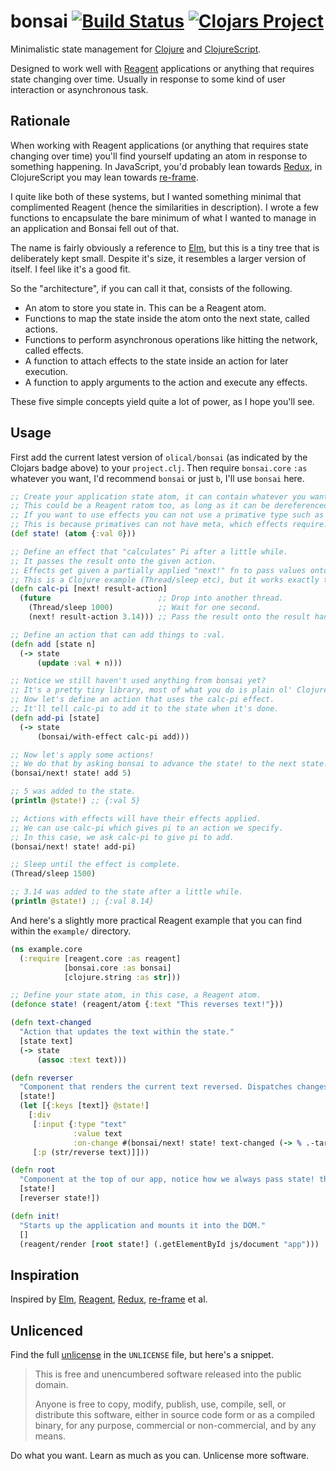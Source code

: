 # bonsai [![Build Status](https://travis-ci.org/Olical/bonsai.svg?branch=master)](https://travis-ci.org/Olical/bonsai) [![Clojars Project](https://img.shields.io/clojars/v/olical/bonsai.svg)](https://clojars.org/olical/bonsai)

Minimalistic state management for [Clojure][] and [ClojureScript][].

Designed to work well with [Reagent][] applications or anything that requires state changing over time. Usually in response to some kind of user interaction or asynchronous task.

## Rationale

When working with Reagent applications (or anything that requires state changing over time) you'll find yourself updating an atom in response to something happening. In JavaScript, you'd probably lean towards [Redux][], in ClojureScript you may lean towards [re-frame][].

I quite like both of these systems, but I wanted something minimal that complimented Reagent (hence the similarities in description). I wrote a few functions to encapsulate the bare minimum of what I wanted to manage in an application and Bonsai fell out of that.

The name is fairly obviously a reference to [Elm][], but this is a tiny tree that is deliberately kept small. Despite it's size, it resembles a larger version of itself. I feel like it's a good fit.

So the "architecture", if you can call it that, consists of the following.

 * An atom to store you state in. This can be a Reagent atom.
 * Functions to map the state inside the atom onto the next state, called actions.
 * Functions to perform asynchronous operations like hitting the network, called effects.
 * A function to attach effects to the state inside an action for later execution.
 * A function to apply arguments to the action and execute any effects.
 
These five simple concepts yield quite a lot of power, as I hope you'll see.

## Usage

First add the current latest version of `olical/bonsai` (as indicated by the Clojars badge above) to your `project.clj`. Then require `bonsai.core` `:as` whatever you want, I'd recommend `bonsai` or just `b`, I'll use `bonsai` here.

```clojure
;; Create your application state atom, it can contain whatever you want.
;; This could be a Reagent ratom too, as long as it can be dereferenced and swapped.
;; If you want to use effects you can not use a primative type such as a number.
;; This is because primatives can not have meta, which effects require.
(def state! (atom {:val 0}))

;; Define an effect that "calculates" Pi after a little while.
;; It passes the result onto the given action.
;; Effects get given a partially applied "next!" fn to pass values onto further actions.
;; This is a Clojure example (Thread/sleep etc), but it works exactly the same in ClojureScript.
(defn calc-pi [next! result-action]
  (future                        ;; Drop into another thread.
    (Thread/sleep 1000)          ;; Wait for one second.
    (next! result-action 3.14))) ;; Pass the result onto the result handler action.

;; Define an action that can add things to :val.
(defn add [state n]
  (-> state
      (update :val + n)))

;; Notice we still haven't used anything from bonsai yet?
;; It's a pretty tiny library, most of what you do is plain ol' Clojure(Script).
;; Now let's define an action that uses the calc-pi effect.
;; It'll tell calc-pi to add it to the state when it's done.
(defn add-pi [state]
  (-> state
      (bonsai/with-effect calc-pi add)))

;; Now let's apply some actions!
;; We do that by asking bonsai to advance the state! to the next state! using an action.
(bonsai/next! state! add 5)

;; 5 was added to the state.
(println @state!) ;; {:val 5}

;; Actions with effects will have their effects applied.
;; We can use calc-pi which gives pi to an action we specify.
;; In this case, we ask calc-pi to give pi to add.
(bonsai/next! state! add-pi)

;; Sleep until the effect is complete.
(Thread/sleep 1500)

;; 3.14 was added to the state after a little while.
(println @state!) ;; {:val 8.14}
```

And here's a slightly more practical Reagent example that you can find within the `example/` directory.

```clojure
(ns example.core
  (:require [reagent.core :as reagent]
            [bonsai.core :as bonsai]
            [clojure.string :as str]))

;; Define your state atom, in this case, a Reagent atom.
(defonce state! (reagent/atom {:text "This reverses text!"}))

(defn text-changed
  "Action that updates the text within the state."
  [state text]
  (-> state
      (assoc :text text)))

(defn reverser
  "Component that renders the current text reversed. Dispatches changes to text-changed."
  [state!]
  (let [{:keys [text]} @state!]
    [:div
     [:input {:type "text"
              :value text
              :on-change #(bonsai/next! state! text-changed (-> % .-target .-value))}]
     [:p (str/reverse text)]]))

(defn root
  "Component at the top of our app, notice how we always pass state! through."
  [state!]
  [reverser state!])

(defn init!
  "Starts up the application and mounts it into the DOM."
  []
  (reagent/render [root state!] (.getElementById js/document "app")))
```

## Inspiration

Inspired by [Elm][], [Reagent][], [Redux][], [re-frame][] et al.

## Unlicenced

Find the full [unlicense][] in the `UNLICENSE` file, but here's a snippet.

>This is free and unencumbered software released into the public domain.
>
>Anyone is free to copy, modify, publish, use, compile, sell, or distribute this software, either in source code form or as a compiled binary, for any purpose, commercial or non-commercial, and by any means.

Do what you want. Learn as much as you can. Unlicense more software.

[clojure]: https://clojure.org/
[clojurescript]: https://clojurescript.org/
[reagent]: https://reagent-project.github.io/
[redux]: http://redux.js.org/docs/introduction/
[re-frame]: https://github.com/Day8/re-frame
[elm]: http://elm-lang.org/
[unlicense]: http://unlicense.org/
